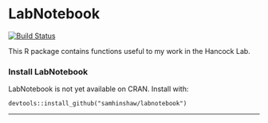# LabNotebook

[![Build Status](https://travis-ci.org/samhinshaw/labnotebook.svg?branch=master)](https://travis-ci.org/samhinshaw/labnotebook)

This R package contains functions useful to my work in the Hancock Lab. 

### Install LabNotebook

LabNotebook is not yet available on CRAN. Install with:
```
devtools::install_github("samhinshaw/labnotebook")
```


********
